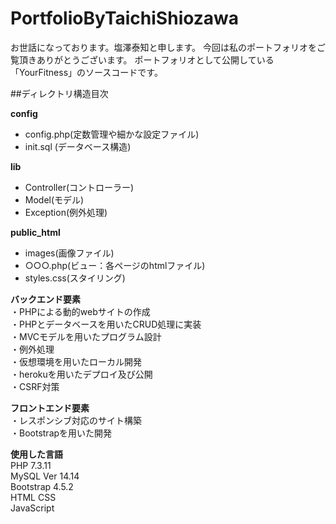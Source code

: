 # PortfolioByTaichiShiozawa
お世話になっております。塩澤泰知と申します。
今回は私のポートフォリオをご覧頂きありがとうございます。
ポートフォリオとして公開している「YourFitness」のソースコードです。


##ディレクトリ構造目次  

**config**  
- config.php(定数管理や細かな設定ファイル)  
- init.sql (データベース構造)  
       
**lib**    
- Controller(コントローラー)  
- Model(モデル)  
- Exception(例外処理)  
       
**public_html**  
- images(画像ファイル)  
- ○○○.php(ビュー：各ページのhtmlファイル)  
- styles.css(スタイリング)  

**バックエンド要素**  
・PHPによる動的webサイトの作成  
・PHPとデータベースを用いたCRUD処理に実装  
・MVCモデルを用いたプログラム設計  
・例外処理  
・仮想環境を用いたローカル開発  
・herokuを用いたデプロイ及び公開  
・CSRF対策  

**フロントエンド要素**  
・レスポンシブ対応のサイト構築  
・Bootstrapを用いた開発  




**使用した言語**  
PHP 7.3.11  
MySQL Ver 14.14  
Bootstrap 4.5.2   
HTML CSS  
JavaScript  

